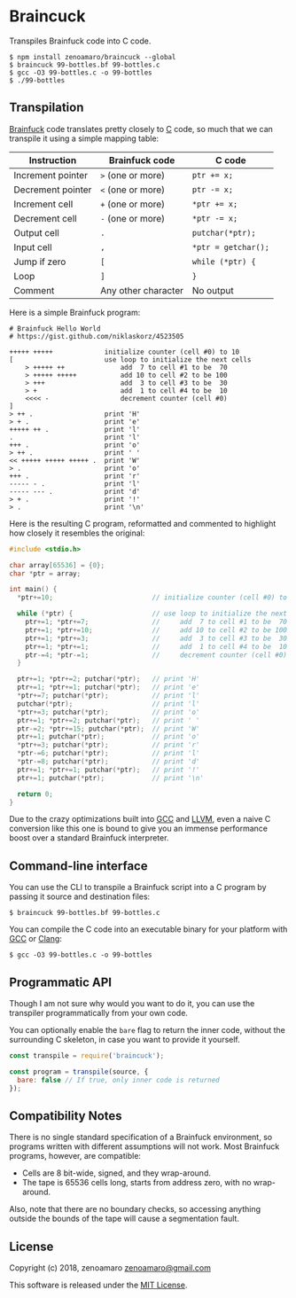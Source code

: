Braincuck
=========
Transpiles Brainfuck code into C code.

~~~
$ npm install zenoamaro/braincuck --global
$ braincuck 99-bottles.bf 99-bottles.c
$ gcc -O3 99-bottles.c -o 99-bottles
$ ./99-bottles
~~~

[Brainfuck]: https://en.wikipedia.org/wiki/Brainfuck
[C]: https://en.wikipedia.org/wiki/C_(programming_language)
[GCC]: https://gcc.gnu.org
[Clang]: https://clang.llvm.org
[LLVM]: http://llvm.org


Transpilation
-------------
[Brainfuck] code translates pretty closely to [C] code, so much that we can transpile it using a simple mapping table:

| Instruction       | Brainfuck code      | C code              |
|-------------------|---------------------|---------------------|
| Increment pointer | `>` (one or more)   | `ptr += x;`         |
| Decrement pointer | `<` (one or more)   | `ptr -= x;`         |
| Increment cell    | `+` (one or more)   | `*ptr += x;`        |
| Decrement cell    | `-` (one or more)   | `*ptr -= x;`        |
| Output cell       | `.`                 | `putchar(*ptr);`    |
| Input cell        | `,`                 | `*ptr = getchar();` |
| Jump if zero      | `[`                 | `while (*ptr) {`    |
| Loop              | `]`                 | `}`                 |
| Comment           | Any other character | No output           |

Here is a simple Brainfuck program:

~~~brainfuck
# Brainfuck Hello World
# https://gist.github.com/niklaskorz/4523505

+++++ +++++             initialize counter (cell #0) to 10
[                       use loop to initialize the next cells
    > +++++ ++              add  7 to cell #1 to be  70
    > +++++ +++++           add 10 to cell #2 to be 100
    > +++                   add  3 to cell #3 to be  30
    > +                     add  1 to cell #4 to be  10
    <<<< -                  decrement counter (cell #0)
]
> ++ .                  print 'H'
> + .                   print 'e'
+++++ ++ .              print 'l'
.                       print 'l'
+++ .                   print 'o'
> ++ .                  print ' '
<< +++++ +++++ +++++ .  print 'W'
> .                     print 'o'
+++ .                   print 'r'
----- - .               print 'l'
----- --- .             print 'd'
> + .                   print '!'
> .                     print '\n'
~~~

Here is the resulting C program, reformatted and commented to highlight how closely it resembles the original:

~~~c
#include <stdio.h>

char array[65536] = {0};
char *ptr = array;

int main() {
  *ptr+=10;                         // initialize counter (cell #0) to 10

  while (*ptr) {                    // use loop to initialize the next cells
    ptr+=1; *ptr+=7;                //     add  7 to cell #1 to be  70
    ptr+=1; *ptr+=10;               //     add 10 to cell #2 to be 100
    ptr+=1; *ptr+=3;                //     add  3 to cell #3 to be  30
    ptr+=1; *ptr+=1;                //     add  1 to cell #4 to be  10
    ptr-=4; *ptr-=1;                //     decrement counter (cell #0)
  }

  ptr+=1; *ptr+=2; putchar(*ptr);   // print 'H'
  ptr+=1; *ptr+=1; putchar(*ptr);   // print 'e'
  *ptr+=7; putchar(*ptr);           // print 'l'
  putchar(*ptr);                    // print 'l'
  *ptr+=3; putchar(*ptr);           // print 'o'
  ptr+=1; *ptr+=2; putchar(*ptr);   // print ' '
  ptr-=2; *ptr+=15; putchar(*ptr);  // print 'W'
  ptr+=1; putchar(*ptr);            // print 'o'
  *ptr+=3; putchar(*ptr);           // print 'r'
  *ptr-=6; putchar(*ptr);           // print 'l'
  *ptr-=8; putchar(*ptr);           // print 'd'
  ptr+=1; *ptr+=1; putchar(*ptr);   // print '!'
  ptr+=1; putchar(*ptr);            // print '\n'

  return 0;
}
~~~

Due to the crazy optimizations built into [GCC] and [LLVM], even a naive C conversion like this one is bound to give you an immense performance boost over a standard Brainfuck interpreter.


Command-line interface
----------------------

You can use the CLI to transpile a Brainfuck script into a C program by passing it source and destination files:

~~~
$ braincuck 99-bottles.bf 99-bottles.c
~~~

You can compile the C code into an executable binary for your platform with [GCC] or [Clang]:

~~~
$ gcc -O3 99-bottles.c -o 99-bottles
~~~


Programmatic API
----------------
Though I am not sure why would you want to do it, you can use the transpiler programmatically from your own code.

You can optionally enable the `bare` flag to return the inner code, without the surrounding C skeleton, in case you want to provide it yourself.

~~~javascript
const transpile = require('braincuck');

const program = transpile(source, {
  bare: false // If true, only inner code is returned
});
~~~


Compatibility Notes
-------------------
There is no single standard specification of a Brainfuck environment, so programs written with different assumptions will not work. Most Brainfuck programs, however, are compatible:

- Cells are 8 bit-wide, signed, and they wrap-around.
- The tape is 65536 cells long, starts from address zero, with no wrap-around.

Also, note that there are no boundary checks, so accessing anything outside the bounds of the tape will cause a segmentation fault.


License
-------
Copyright (c) 2018, zenoamaro <zenoamaro@gmail.com>

This software is released under the [MIT License](LICENSE.md).
